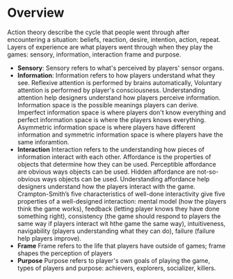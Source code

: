# Overview

Action theory describe the cycle that people went through after encountering a
situation: beliefs, reaction, desire, intention, action, repeat. Layers of
experience are what players went through when they play the games: sensory,
information, interaction frame and purpose.

- **Sensory**: Sensory refers to what's perceived by players' sensor organs.
- **Information**: Information refers to how players understand what they see.
  Reflexive attention is performed by brains automatically, Voluntary attention
  is performed by player's consciousness. Understanding attention help designers
  understand how players perceive information. Information space is the possible
  meanings players can derive. Imperfect information space is where players
  don't know everything and perfect information space is where the players knows
  everything. Asymmetric information space is where players have different
  information and symmetric information space is where players have the same
  inforamtion.
- **Interaction** Interaction refers to the understanding how pieces of
  information interact with each other. Affordance is the properties of objects
  that determine how they can be used. Perceptible affordance are obvious ways
  objects can be used. Hidden affordance are not-so-obvious ways objects can be
  used. Understanding affordance help designers understand how the players
  interact with the game. Crampton-Smith’s five characteristics of well-done
  interactivity give five properties of a well-designed interaction: mental
  model (how the players think the game works), feedback (letting player knows
  they have done something right), consistency (the game should respond to
  players the same way if players interact wit hthe game the same way),
  intuitiveness, navigability (players understanding what they can do), failure
  (failure help players improve).
- **Frame** Frame refers to the life that players have outside of games; frame
  shapes the perception of players
- **Purpose** Purpose refers to player's own goals of playing the game, types of
  players and purpose: achievers, explorers, socializer, killers.
